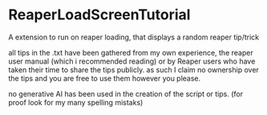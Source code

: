 # ReaperLoadScreenTutorial
A extension to run on reaper loading, that displays a random reaper tip/trick

all tips in the .txt have been gathered from my own experience, the reaper user manual (which i recommended reading) or by Reaper users who have taken their time to share the tips publicly. as such I claim no ownership over the tips and you are free to use them however you please.

no generative AI has been used in the creation of the script or tips. (for proof look for my many spelling mistaks) 